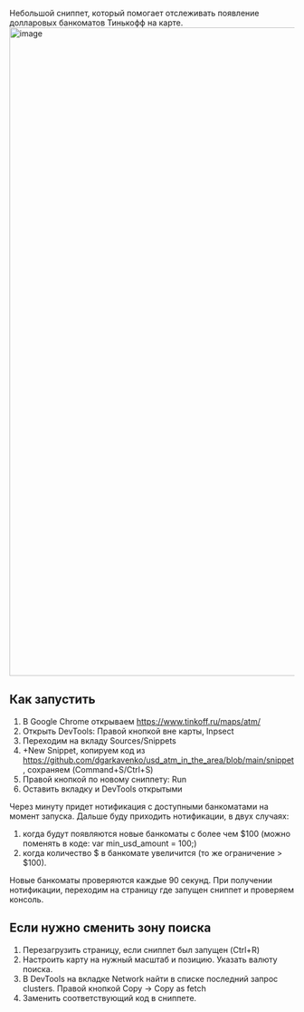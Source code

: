 Небольшой сниппет, который помогает отслеживать появление долларовых банкоматов Тинькофф на карте.
<img width="1144" alt="image" src="https://user-images.githubusercontent.com/3784583/158056797-b74b08ca-0788-4194-8d0b-6d8686c0c645.png">

## Как запустить
1. В Google Chrome открываем https://www.tinkoff.ru/maps/atm/
2. Открыть DevTools: Правой кнопкой вне карты, Inpsect
3. Переходим на вкладу Sources/Snippets
4. +New Snippet, копируем код из https://github.com/dgarkavenko/usd_atm_in_the_area/blob/main/snippet, сохраняем (Command+S/Ctrl+S) 
5. Правой кнопкой по новому сниппету: Run
6. Оставить вкладку и DevTools открытыми

Через минуту придет нотификация с доступными банкоматами на момент запуска.
Дальше буду приходить нотификации, в двух случаях:
  1. когда будут появляются новые банкоматы c более чем $100 (можно поменять в коде: var min_usd_amount = 100;)
  2. когда количество $ в банкомате увеличится (то же ограничение > $100).

Новые банкоматы проверяются каждые 90 секунд.
При получении нотификации, переходим на страницу где запущен сниппет и проверяем консоль.

## Если нужно сменить зону поиска
1. Перезагрузить страницу, если сниппет был запущен (Ctrl+R)
2. Настроить карту на нужный масштаб и позицию. Указать валюту поиска.
3. В DevTools на вкладке Network найти в списке последний запрос clusters. Правой кнопкой Copy -> Copy as fetch
4. Заменить соответствующий код в сниппете.
